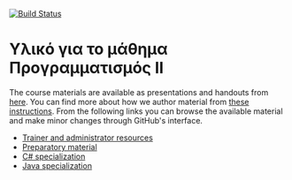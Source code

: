 [![Build Status](https://travis-ci.org/stefanos1316/courses.svg?branch=master)](https://travis-ci.org/stefanos1316/courses)

# Υλικό για το μάθημα Προγραμματισμός ΙΙ

The course materials are available as presentations and handouts from [here](https://stefanos1316.github.io/courses/index.html).
You can find more about how we author material from [these instructions](courses/admin/authoring.md).
From the following links you can browse the available material and make minor changes through GitHub's interface.

* [Trainer and administrator resources](courses/admin.md)
* [Preparatory material](courses/prep.md)
* [C# specialization](courses/cs.md)
* [Java specialization](courses/java.md)
